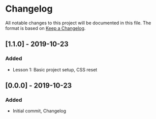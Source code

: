# Changelog

All notable changes to this project will be documented in this file. The format is based on [Keep a Changelog](https://keepachangelog.com/en/1.0.0/).

## [1.1.0] - 2019-10-23
### Added
- Lesson 1: Basic project setup, CSS reset

## [0.0.0] - 2019-10-23
### Added
- Initial commit, Changelog